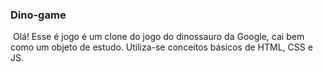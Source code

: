 ### Dino-game

​     Olá! Esse é jogo é um clone do jogo do dinossauro da Google, cai bem como um objeto de estudo. Utiliza-se conceitos básicos de HTML, CSS e JS.